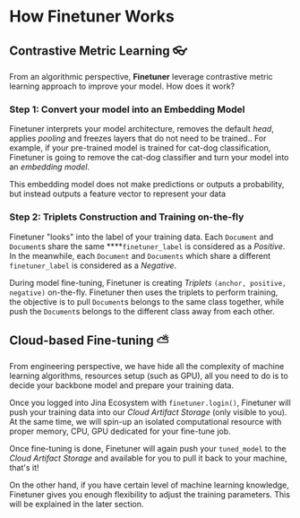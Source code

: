 # How Finetuner Works

## Contrastive Metric Learning 👓

From an algorithmic perspective,
**Finetuner** leverage contrastive metric learning approach to improve your model.
How does it work?

### Step 1: Convert your model into an Embedding Model

Finetuner interprets your model architecture,
removes the default *head*, applies *pooling* and freezes layers that do not need to be trained..
For example, if your pre-trained model is trained for cat-dog classification,
Finetuner is going to remove the cat-dog classifier and turn your model into an *embedding model*.

This embedding model does not make predictions or outputs a probability,
but instead outputs a feature vector to represent your data

### Step 2: Triplets Construction and Training on-the-fly

Finetuner "looks" into the label of your training data.
Each `Document` and `Document`s share the same ****`finetuner_label` is considered as a *Positive*.
In the meanwhile, each `Document` and `Documents` which share a different `finetuner_label` is considered as a *Negative*.

During model fine-tuning, Finetuner is creating *Triplets*  ``(anchor, positive, negative)`` on-the-fly.
Finetuner then uses the triplets to perform training,
the objective is to pull `Document`s belongs to the same class together,
while push the `Document`s belongs to the different class away from each other.



## Cloud-based Fine-tuning ⛅

From engineering perspective,
we have hide all the complexity of machine learning algorithms,
resources setup (such as GPU),
all you need to do is to decide your backbone model and prepare your training data.

Once you logged into Jina Ecosystem with `finetuner.login()`,
Finetuner will push your training data into our *Cloud Artifact Storage* (only visible to you).
At the same time, we will spin-up an isolated computational resource
with proper memory, CPU, GPU dedicated for your fine-tune job.

Once fine-tuning is done, Finetuner will again push your `tuned_model` to the *Cloud Artifact Storage*
and available for you to pull it back to your machine,
that's it!

On the other hand,
if you have certain level of machine learning knowledge,
Finetuner gives you enough flexibility to adjust the training parameters.
This will be explained in the later section.
